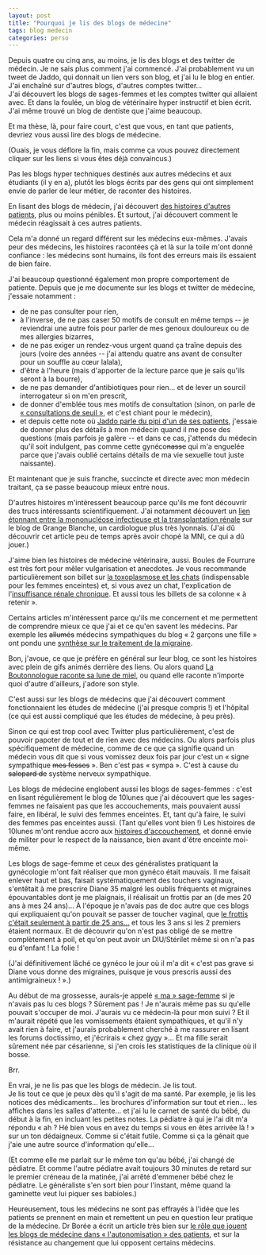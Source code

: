 ```yaml
---
layout: post
title: "Pourquoi je lis des blogs de médecine"
tags: blog medecin
categories: perso
---
```


Depuis quatre ou cinq ans, au moins, je lis des blogs et des twitter de médecin.<!-- more --> Je ne sais plus comment j'ai commencé. J'ai probablement vu un tweet de Jaddo, qui donnait un lien vers son blog, et j'ai lu le blog en entier. J'ai enchaîné sur d'autres blogs, d'autres comptes twitter…  
J'ai découvert les blogs de sages-femmes et les comptes twitter qui allaient avec. Et dans la foulée, un blog de vétérinaire hyper instructif et bien écrit. J'ai même trouvé un blog de dentiste que j'aime beaucoup.

Et ma thèse, là, pour faire court, c'est que vous, en tant que patients, devriez vous aussi lire des blogs de médecine.

(Ouais, je vous déflore la fin, mais comme ça vous pouvez directement cliquer sur les liens si vous êtes déjà convaincus.)

Pas les blogs hyper techniques destinés aux autres médecins et aux étudiants (il y en a), plutôt les blogs écrits par des gens qui ont simplement envie de parler de leur métier, de raconter des histoires.

En lisant des blogs de médecin, j'ai découvert [des histoires d'autres patients][commevousetes], plus ou moins pénibles. Et surtout, j'ai découvert comment le médecin réagissait à ces autres patients.

Cela m'a donné un regard différent sur les médecins eux-mêmes. J'avais peur des médecins, les histoires racontées çà et là sur la toile m'ont donné confiance : les médecins sont humains, ils font des erreurs mais ils essaient de bien faire.

J'ai beaucoup questionné également mon propre comportement de patiente. Depuis que je me documente sur les blogs et twitter de médecine, j'essaie notamment :

- de ne pas consulter pour rien,
- à l'inverse, de ne pas caser 50 motifs de consult en même temps -- je reviendrai une autre fois pour parler de mes genoux douloureux ou de mes allergies bizarres,
- de ne pas exiger un rendez-vous urgent quand ça traîne depuis des jours (voire des années -- j'ai attendu quatre ans avant de consulter pour un souffle au cœur lalala),
- d'être à l'heure (mais d'apporter de la lecture parce que je sais qu'ils seront à la bourre),
- de ne pas demander d'antibiotiques pour rien… et de lever un sourcil interrogateur si on m'en prescrit,
- de donner d'emblée tous mes motifs de consultation (sinon, on parle de [« consultations de seuil »][consultation-de-seuil], et c'est chiant pour le médecin),
- et depuis cette note où [Jaddo parle du pipi d'un de ses patients][pipi], j'essaie de donner plus des détails à mon médecin quand il me pose des questions (mais parfois je galère -- et dans ce cas, j'attends du médecin qu'il soit indulgent, pas comme cette gynéco<del>nasse</del> qui m'a enguelée parce que j'avais oublié certains détails de ma vie sexuelle tout juste naissante).

Et maintenant que je suis franche, succincte et directe avec mon médecin traitant, ça se passe beaucoup mieux entre nous.

D'autres histoires m'intéressent beaucoup parce qu'ils me font découvrir des trucs intéressants scientifiquement. J'ai notamment découvert un [lien étonnant entre la mononucléose infectieuse et la transplantation rénale][mni] sur le blog de Grange Blanche, un cardiologue plus très lyonnais. (J'ai dû découvrir cet article peu de temps après avoir chopé la MNI, ce qui a dû jouer.)

J'aime bien les histoires de médecine vétérinaire, aussi. Boules de Fourrure est très fort pour mêler vulgarisation et anecdotes. Je vous recommande particulièrement son billet sur [la toxoplasmose et les chats][toxo-chats] (indispensable pour les femmes enceintes) et, si vous avez un chat, l'explication de l'[insuffisance rénale chronique][IRC]. Et aussi tous les billets de sa colonne « à retenir ».

Certains articles m'intéressent parce qu'ils me concernent et me permettent de comprendre mieux ce que j'ai et ce qu'en savent les médecins. Par exemple les <del>allumés</del> médecins sympathiques du blog « 2 garçons une fille » ont pondu une [synthèse sur le traitement de la migraine][migraine].

Bon, j'avoue, ce que je préfère en général sur leur blog, ce sont les histoires avec plein de gifs animés derrière des liens. Ou alors quand [La Boutonnologue raconte sa lune de miel][caplane], ou quand elle raconte n'importe quoi d'autre d'ailleurs, j'adore son style.

C'est aussi sur les blogs de médecins que j'ai découvert comment fonctionnaient les études de médecine (j'ai presque compris !) et l'hôpital (ce qui est aussi compliqué que les études de médecine, à peu près).

Sinon ce qui est trop cool avec Twitter plus particulièrement, c'est de pouvoir papoter de tout et de rien avec des médecins. Ou alors parfois plus spécifiquement de médecine, comme de ce que ça signifie quand un médecin vous dit que si vous vomissez deux fois par jour c'est un « signe sympathique <del>mes fesses</del> ». Ben c'est pas « sympa ». C'est à cause du <del>salopard de</del> système nerveux sympathique.

Les blogs de médecine englobent aussi les blogs de sages-femmes : c'est en lisant régulièrement le blog de 10lunes que j'ai découvert que les sages-femmes ne faisaient pas que les accouchements, mais pouvaient aussi faire, en libéral, le suivi des femmes enceintes. Et, tant qu'à faire, le suivi des femmes pas enceintes aussi. (Tant qu'elles vont bien !) Les histoires de 10lunes m'ont rendue accro aux [histoires d'accouchement][10lunes], et donné envie de militer pour le respect de la naissance, bien avant d'être enceinte moi-même.

Les blogs de sage-femme et ceux des généralistes pratiquant la gynécologie m'ont fait réaliser que mon gynéco était mauvais. Il me faisait enlever haut et bas, faisait systématiquement des touchers vaginaux, s'entêtait à me prescrire Diane 35 malgré les oublis fréquents et migraines épouvantables dont je me plaignais, il réalisait un frottis par an (de mes 20 ans à mes 24 ans)… À l'époque je n'avais pas de doc autre que ces blogs qui expliquaient qu'on pouvait se passer de toucher vaginal, que [le frottis c'était seulement à partir de 25 ans…][frottis] et tous les 3 ans si les 2 premiers étaient normaux. Et de découvrir qu'on n'est pas obligé de se mettre complètement à poil, et qu'on peut avoir un DIU/Stérilet même si on n'a pas eu d'enfant ! La folie !

(J'ai définitivement lâché ce gynéco le jour où il m'a dit « c'est pas grave si Diane vous donne des migraines, puisque je vous prescris aussi des antimigraineux ! ».)

Au début de ma grossesse, aurais-je appelé [« ma » sage-femme][ma-sf] si je n'avais pas lu ces blogs ? Sûrement pas ! Je n'aurais même pas su qu'elle pouvait s'occuper de moi. J'aurais vu ce médecin-là pour mon suivi ? Et il m'aurait répété que les vomissements étaient sympathiques, et qu'il n'y avait rien à faire, et j'aurais probablement cherché à me rassurer en lisant les forums doctissimo, et j'écrirais « chez gygy »… Et ma fille serait sûrement née par césarienne, si j'en crois les statistiques de la clinique où il bosse.

Brr.

En vrai, je ne lis pas que les blogs de médecin. Je lis tout.  
Je lis tout ce que je peux dès qu'il s'agit de ma santé. Par exemple, je lis les notices des médicaments… les brochures d'information sur tout et rien… les affiches dans les salles d'attente… et j'ai lu le carnet de santé du bébé, du début à la fin, en incluant les petites notes. La pédiatre à qui je l'ai dit m'a répondu « ah ? Hé bien vous en avez du temps si vous en êtes arrivée là ! » sur un ton dédaigneux. Comme si c'était futile. Comme si ça la gênait que j'aie une autre source d'information qu'elle…

(Et comme elle me parlait sur le même ton qu'au bébé, j'ai changé de pédiatre. Et comme l'autre pédiatre avait toujours 30 minutes de retard sur le premier créneau de la matinée, j'ai arrêté d'emmener bébé chez le pédiatre. Le généraliste s'en sort bien pour l'instant, même quand la gaminette veut lui piquer ses babioles.)

Heureusement, tous les médecins ne sont pas effrayés à l'idée que les patients se prennent en main et remettent un peu en question leur pratique de la médecine. Dr Borée a écrit un article très bien sur [le rôle que jouent les blogs de médecine dans « l'autonomisation » des patients][briser-peurs], et sur la résistance au changement que lui opposent certains médecins.



[dupistil]: http://www.jaddo.fr/2010/12/28/du-pistil-du-pistil-on-veut-du-pistil/
[conseils]: http://www.jaddo.fr/2011/04/10/je-sais-que-taimes-pas-donner-des-conseils-medicaux-mais/
[commevousetes]: http://2garcons1fille.wordpress.com/2014/01/02/venez-comme-vous-etes
[bonheur]: http://10lunes.com/2014/05/que-du-bonheur-1/
[mni]: http://grangeblanche.com/2011/04/18/epstein-barr-et-transplantation-renale/
[briser-peurs]: http://boree.eu/?p=2790
[decroissance]: http://boree.eu/?p=2178
[pipi]: http://www.jaddo.fr/2008/07/22/pipi/
[irc]: http://www.boulesdefourrure.fr/index.php?post/2008/06/05/IRC
[toxo-chats]: http://www.boulesdefourrure.fr/index.php?post%2F2011%2F05%2F15%2FToxoplasmose-foutez-la-paix-aux-chats
[consultation-de-seuil]: http://www.jaddo.fr/2008/09/24/misogynie-a-part/
[migraine]: http://2garcons1fille.wordpress.com/2013/11/28/la-migraine-pour-tous/
[caplane]: http://2garcons1fille.wordpress.com/2013/12/17/ca-plane-pour-moi/
[frottis]: http://docteurdu16.blogspot.fr/2014/09/ma-gynecologue-est-partie-la-retraite.html
[10lunes]: http://10lunes.com/2010/07/commentaires-sur-depassee/
[ma-sf]: /2014/05/05/journee-des-sages-femmes.html
